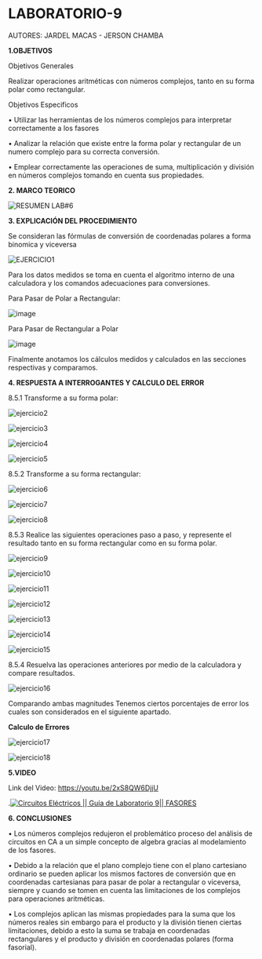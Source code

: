 # LABORATORIO-9
AUTORES: JARDEL MACAS - JERSON CHAMBA

**1.OBJETIVOS**

Objetivos Generales

Realizar operaciones aritméticas con números complejos, tanto en su forma polar como rectangular.

Objetivos Especificos

•	Utilizar las herramientas de los números complejos para interpretar correctamente a los fasores

•	Analizar la relación que existe entre la forma polar y rectangular de un numero complejo para su correcta conversión.

•	Emplear correctamente las operaciones de suma, multiplicación y división en números complejos tomando en cuenta sus propiedades.


**2. MARCO TEORICO**

![RESUMEN LAB#6](https://user-images.githubusercontent.com/84453441/133086392-5c0034ee-78d3-4391-82c1-66d6d761e318.png)

**3. EXPLICACIÓN DEL PROCEDIMIENTO**

Se consideran las fórmulas de conversión de coordenadas polares a forma binomica y viceversa

![EJERCICIO1](https://user-images.githubusercontent.com/84357979/133021744-ff3f7da1-8a6e-4e1a-8e67-ee10cc3f20e2.png)

Para los datos medidos se toma en cuenta el algoritmo interno de una calculadora y los comandos adecuaciones para conversiones.

Para Pasar de Polar a Rectangular:

![image](https://user-images.githubusercontent.com/84357979/133021759-d2a8ecc9-092c-4d59-adc2-50ba1c6d1fe8.png)

Para Pasar de Rectangular a Polar

![image](https://user-images.githubusercontent.com/84357979/133021768-986084c5-246e-4a51-893c-2288dd79ef9a.png)

Finalmente anotamos los cálculos medidos y calculados en las secciones respectivas y comparamos.

**4. RESPUESTA A INTERROGANTES Y CALCULO DEL ERROR**

8.5.1 Transforme a su forma polar:

![ejercicio2](https://user-images.githubusercontent.com/84357979/133021839-bcf4f0ac-dddc-408c-8c99-d56a96aee453.png)

![ejercicio3](https://user-images.githubusercontent.com/84357979/133021912-e51ddb3f-1bff-4675-a2b8-db01ec1ca464.png)

![ejercicio4](https://user-images.githubusercontent.com/84357979/133021965-d76d49f5-8156-44cd-89af-3062149187c6.png)

![ejercicio5](https://user-images.githubusercontent.com/84357979/133022011-688d3917-63f2-4437-b049-74309c814f36.png)

8.5.2 Transforme a su forma rectangular:

![ejercicio6](https://user-images.githubusercontent.com/84357979/133022094-fb38d666-fb87-464c-9da6-0709d2f7129d.png)

![ejercicio7](https://user-images.githubusercontent.com/84357979/133022139-04f96b2e-f93d-4c8c-a65b-ab916197f57e.png)

![ejercicio8](https://user-images.githubusercontent.com/84357979/133022185-2e3543be-ceb9-4a7d-882c-69879a5b2fc7.png)

8.5.3 Realice las siguientes operaciones paso a paso, y represente el resultado tanto en su forma rectangular como en su forma polar.

![ejercicio9](https://user-images.githubusercontent.com/84357979/133022249-52cc3851-4870-4346-93f1-7ca5b58b736c.png)

![ejercicio10](https://user-images.githubusercontent.com/84357979/133022287-f922397f-438e-478f-90a4-88b8684aa1bf.png)

![ejercicio11](https://user-images.githubusercontent.com/84357979/133022354-a947bb85-96f8-4777-8406-af58742c926d.png)

![ejercicio12](https://user-images.githubusercontent.com/84357979/133022404-ae030c6b-4f22-43e9-abdb-b489e8a32c8b.png)

![ejercicio13](https://user-images.githubusercontent.com/84357979/133022559-99937510-d8e7-465d-9103-6508927c024e.png)

![ejercicio14](https://user-images.githubusercontent.com/84357979/133022759-bbb00374-5944-426c-b8bf-d511af3d76a6.png)

![ejercicio15](https://user-images.githubusercontent.com/84357979/133022809-d1209e89-de89-4a7a-a932-e2d0d8065d2b.png)

8.5.4 Resuelva las operaciones anteriores por medio de la calculadora y compare resultados.

![ejercicio16](https://user-images.githubusercontent.com/84357979/133022900-322ce22f-083b-4fc6-9ce4-e09ed6a77cf5.png)

Comparando ambas magnitudes Tenemos ciertos porcentajes de error los cuales son considerados en el siguiente apartado.

**Calculo de Errores**

![ejercicio17](https://user-images.githubusercontent.com/84357979/133022988-0c32db29-89e3-4ae2-95b0-5c81348d3fb5.png)

![ejercicio18](https://user-images.githubusercontent.com/84357979/133023018-8b2bd9b0-fcc7-43e4-b046-8b4c96942d20.png)

**5.VIDEO**

Link del Video: https://youtu.be/2xS8QW6DjjU

.[![Circuitos Eléctricos || Guía de Laboratorio 9|| FASORES](https://img.youtube.com/vi/2xS8QW6DjjU/0.jpg)](https://youtu.be/2xS8QW6DjjU)



**6. CONCLUSIONES**

•	Los números complejos redujeron el problemático proceso del análisis de circuitos en CA a un simple concepto de algebra gracias al modelamiento de los fasores.

•	Debido a la relación que el plano complejo tiene con el plano cartesiano ordinario se pueden aplicar los mismos factores de conversión que en coordenadas cartesianas para pasar de polar a rectangular o viceversa, siempre y cuando se tomen en cuenta las limitaciones de los complejos para operaciones aritméticas.

•	Los complejos aplican las mismas propiedades para la suma que los números reales sin embargo para el producto y la división tienen ciertas limitaciones, debido a esto la suma se trabaja en coordenadas rectangulares y el producto y división en coordenadas polares (forma fasorial).







